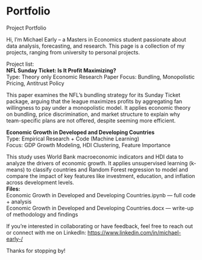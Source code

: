 # Portfolio
Project Portfolio

Hi, I’m Michael Early – a Masters in Economics student passionate about data analysis, forecasting, and research. This  page is a collection of my projects, ranging from university to personal projects.

Project list:  
****NFL Sunday Ticket: Is It Profit Maximizing?****  
  Type: Theory only Economic Research Paper
  Focus: Bundling, Monopolistic Pricing, Antitrust Policy  

This paper examines the NFL’s bundling strategy for its Sunday Ticket package, arguing that the league maximizes profits by aggregating fan willingness to pay under a monopolistic model. It applies economic theory on bundling, price discrimination, and market structure to explain why team-specific plans are not offered, despite seeming more efficient.  


**Economic Growth in Developed and Developing Countries**  
  Type: Empirical Research + Code (Machine Learning)  
  Focus: GDP Growth Modeling, HDI Clustering, Feature Importance  

This study uses World Bank macroeconomic indicators and HDI data to analyze the drivers of economic growth. It applies unsupervised learning (k-means) to classify countries and Random Forest regression to model and compare the impact of key features like investment, education, and inflation across development levels.  
  **Files:**   
    Economic Growth in Developed and Developing Countries.ipynb — full code + analysis   
    Economic Growth in Developed and Developing Countries.docx — write-up of methodology and findings  

If you’re interested in collaborating or have feedback, feel free to reach out or connect with me on LinkedIn: https://www.linkedin.com/in/michael-early-/  

Thanks for stopping by!
